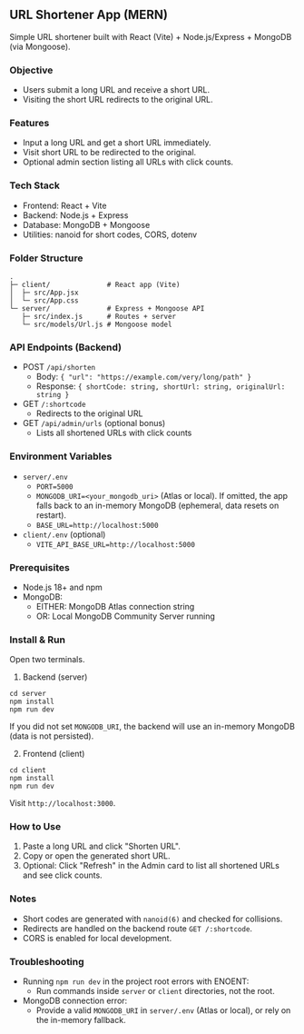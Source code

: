 ## URL Shortener App (MERN)

Simple URL shortener built with React (Vite) + Node.js/Express + MongoDB (via Mongoose).

### Objective

- Users submit a long URL and receive a short URL.
- Visiting the short URL redirects to the original URL.

### Features

- Input a long URL and get a short URL immediately.
- Visit short URL to be redirected to the original.
- Optional admin section listing all URLs with click counts.

### Tech Stack

- Frontend: React + Vite
- Backend: Node.js + Express
- Database: MongoDB + Mongoose
- Utilities: nanoid for short codes, CORS, dotenv

### Folder Structure

```
.
├─ client/              # React app (Vite)
│  ├─ src/App.jsx
│  └─ src/App.css
└─ server/              # Express + Mongoose API
   ├─ src/index.js      # Routes + server
   └─ src/models/Url.js # Mongoose model
```

### API Endpoints (Backend)

- POST `/api/shorten`
  - Body: `{ "url": "https://example.com/very/long/path" }`
  - Response: `{ shortCode: string, shortUrl: string, originalUrl: string }`
- GET `/:shortcode`
  - Redirects to the original URL
- GET `/api/admin/urls` (optional bonus)
  - Lists all shortened URLs with click counts

### Environment Variables

- `server/.env`
  - `PORT=5000`
  - `MONGODB_URI=<your_mongodb_uri>` (Atlas or local). If omitted, the app falls back to an in-memory MongoDB (ephemeral, data resets on restart).
  - `BASE_URL=http://localhost:5000`
- `client/.env` (optional)
  - `VITE_API_BASE_URL=http://localhost:5000`

### Prerequisites

- Node.js 18+ and npm
- MongoDB:
  - EITHER: MongoDB Atlas connection string
  - OR: Local MongoDB Community Server running

### Install & Run

Open two terminals.

1. Backend (server)

```
cd server
npm install
npm run dev
```

If you did not set `MONGODB_URI`, the backend will use an in-memory MongoDB (data is not persisted).

2. Frontend (client)

```
cd client
npm install
npm run dev
```

Visit `http://localhost:3000`.

### How to Use

1. Paste a long URL and click "Shorten URL".
2. Copy or open the generated short URL.
3. Optional: Click "Refresh" in the Admin card to list all shortened URLs and see click counts.

### Notes

- Short codes are generated with `nanoid(6)` and checked for collisions.
- Redirects are handled on the backend route `GET /:shortcode`.
- CORS is enabled for local development.

### Troubleshooting

- Running `npm run dev` in the project root errors with ENOENT:
  - Run commands inside `server` or `client` directories, not the root.
- MongoDB connection error:
  - Provide a valid `MONGODB_URI` in `server/.env` (Atlas or local), or rely on the in-memory fallback.

